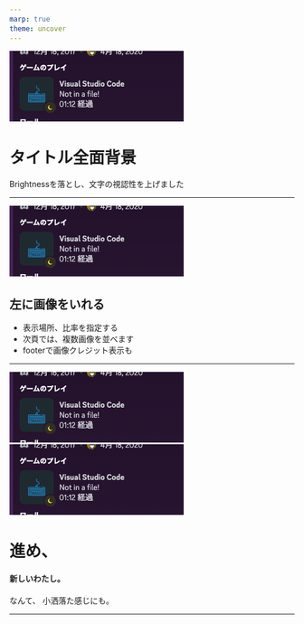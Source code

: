 ```yaml
---
marp: true
theme: uncover
---
```


<!--
_color: white
_footer: 'Photo by Benjamin Rascoe on Unsplash'
-->

![bg brightness:0.6](../../images/samples/sample.png)

# タイトル全面背景

Brightnessを落とし、文字の視認性を上げました

---

<!--
_footer: 'Photo by Michal Vasko　on Unsplash'
paginate: true
-->

![bg left:40%](../../images/samples/sample.png)

## 左に画像をいれる

- 表示場所、比率を指定する
- 次頁では、複数画像を並べます
- footerで画像クレジット表示も

---

<!--
_backgroundColor: white
_footer: 'Photo by Chris Campbell, Dan on Unsplash'
-->

![bg right:60% contrast:1.5 brightness:1.2](../../images/samples/sample.png)
![bg 350% contrast:1.2 brightness:1](../../images/samples/sample.png)

# 進め、

#### 新しいわたし。

なんて、
小洒落た感じにも。

---

